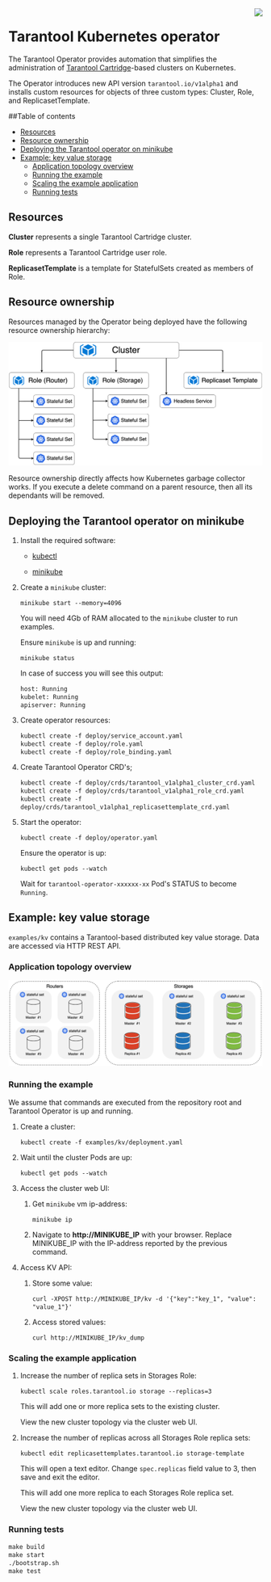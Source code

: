 <a href="http://tarantool.org">
   <img src="https://avatars2.githubusercontent.com/u/2344919?v=2&s=250"
align="right">
</a>

# Tarantool Kubernetes operator

The Tarantool Operator provides automation that simplifies the administration of [Tarantool Cartridge](https://github.com/tarantool/cartridge)-based clusters on Kubernetes.

The Operator introduces new API version `tarantool.io/v1alpha1` and installs custom resources for objects of three custom types: Cluster, Role, and ReplicasetTemplate.

##Table of contents

* [Resources](#resources)
* [Resource ownership](#resource-ownership)
* [Deploying the Tarantool operator on minikube](#deploying-the-tarantool-operator-on-minikube)
* [Example: key value storage](#example-key-value-storage)
  * [Application topology overview](#application-topology-overview)
  * [Running the example](#running-the-example)
  * [Scaling the example application](#scaling-the-example-application)
  * [Running tests](#running-tests)

## Resources

**Cluster** represents a single Tarantool Cartridge cluster.

**Role** represents a Tarantool Cartridge user role.

**ReplicasetTemplate** is a template for StatefulSets created as members of Role.

## Resource ownership

Resources managed by the Operator being deployed have the following resource ownership hierarchy:

![Resource ownership](./assets/resource_map.png)

Resource ownership directly affects how Kubernetes garbage collector works. If you execute a delete command on a parent resource, then all its dependants will be removed.

## Deploying the Tarantool operator on minikube

1. Install the required software:

    - [kubectl](https://kubernetes.io/docs/tasks/tools/install-kubectl)

    - [minikube](https://kubernetes.io/docs/tasks/tools/install-minikube/)

1. Create a `minikube` cluster:

    ```shell
    minikube start --memory=4096
    ```

    You will need 4Gb of RAM allocated to the `minikube` cluster to run examples.

    Ensure `minikube` is up and running:

    ```shell
    minikube status
    ```

    In case of success you will see this output:

    ```shell
    host: Running
    kubelet: Running
    apiserver: Running
    ```

1. Create operator resources:

    ```shell
    kubectl create -f deploy/service_account.yaml
    kubectl create -f deploy/role.yaml
    kubectl create -f deploy/role_binding.yaml
    ```

1. Create Tarantool Operator CRD's;

    ```shell
    kubectl create -f deploy/crds/tarantool_v1alpha1_cluster_crd.yaml
    kubectl create -f deploy/crds/tarantool_v1alpha1_role_crd.yaml
    kubectl create -f deploy/crds/tarantool_v1alpha1_replicasettemplate_crd.yaml
    ```

1. Start the operator:

    ```shell
    kubectl create -f deploy/operator.yaml
    ```

    Ensure the operator is up:

    ```shell
    kubectl get pods --watch
    ```

    Wait for `tarantool-operator-xxxxxx-xx` Pod's STATUS to become `Running`.

## Example: key value storage

`examples/kv` contains a Tarantool-based distributed key value storage. Data are accessed via HTTP REST API.

### Application topology overview

![App topology](./examples/kv/assets/topology.png)

### Running the example

We assume that commands are executed from the repository root and Tarantool Operator is up and running.

1. Create a cluster:

    ```shell
    kubectl create -f examples/kv/deployment.yaml
    ```

1. Wait until the cluster Pods are up:

     ```shell
     kubectl get pods --watch
     ```

1. Access the cluster web UI:

   1. Get `minikube` vm ip-address:

       ```shell
       minikube ip
       ```

   1. Navigate to **http://MINIKUBE_IP** with your browser. Replace MINIKUBE_IP with the IP-address reported by the previous command.

1. Access KV API:

   1. Store some value:

       ```shell
       curl -XPOST http://MINIKUBE_IP/kv -d '{"key":"key_1", "value": "value_1"}'
       ```

   1. Access stored values:

       ```shell
       curl http://MINIKUBE_IP/kv_dump
       ```

### Scaling the example application

1. Increase the number of replica sets in Storages Role:

    ```shell
    kubectl scale roles.tarantool.io storage --replicas=3
    ```

    This will add one or more replica sets to the existing cluster.

    View the new cluster topology via the cluster web UI.

1. Increase the number of replicas across all Storages Role replica sets:

    ```shell
    kubectl edit replicasettemplates.tarantool.io storage-template
    ```

    This will open a text editor. Change `spec.replicas` field value to 3, then save and exit the editor.

    This will add one more replica to each Storages Role replica set.

    View the new cluster topology via the cluster web UI.

### Running tests

```shell
make build
make start
./bootstrap.sh
make test
```
